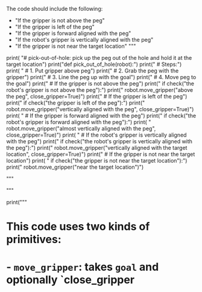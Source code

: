 

The code should include the following:

* "If the gripper is not above the peg"
* "If the gripper is left of the peg"
* "If the gripper is forward aligned with the peg"
* "If the robot's gripper is vertically aligned with the peg"
* "If the gripper is not near the target location"
"""

print(
    "# pick-out-of-hole: pick up the peg out of the hole and hold it at the target location")
print("def pick_out_of_hole(robot):")
print("    # Steps:")
print(
    "    #  1. Put gripper above peg")
print("    #  2. Grab the peg with the gripper")
print("    #  3. Line the peg up with the goal")
print("    #  4. Move peg to the goal")
print("    # If the gripper is not above the peg")
print("    if check(\"the robot's gripper is not above the peg\"):")
print("        robot.move_gripper(\"above the peg\", close_gripper=True)")
print("    # If the gripper is left of the peg")
print("    if check(\"the gripper is left of the peg\"):")
print("        robot.move_gripper(\"vertically aligned with the peg\", close_gripper=True)")
print(
    "    # If the gripper is forward aligned with the peg")
print("    if check(\"the robot's gripper is forward aligned with the peg\"):")
print(
    "        robot.move_gripper(\"almost vertically aligned with the peg\", close_gripper=True)")
print(
    "    # If the robot's gripper is vertically aligned with the peg")
print("    if check(\"the robot's gripper is vertically aligned with the peg\"):")
print("        robot.move_gripper(\"vertically aligned with the target location\", close_gripper=True)")
print("    # If the gripper is not near the target location")
print(
    "    if check(\"the gripper is not near the target location\"):")
print("        robot.move_gripper(\"near the target location\")")


"""

"""


print("""
# This code uses two kinds of primitives:
#  - `move_gripper`: takes `goal` and optionally `close_gripper